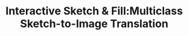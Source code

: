 ---
title: "Interactive Sketch & Fill:Multiclass Sketch-to-Image Translation"
year: 2019
pdf_url: "publications/2019/ICCV_ISF_camera_ready.pdf"
category: "vision"
author_list: "Arnab Ghosh, Richard Zang, Puneet Kumar Dokania, Oliver Wang, Alexei Efros, Philip H.S. Torr, Eli Shechtman"
grant: "MURI"
pub_in: "International Conference on Computer Vision 2019"
---